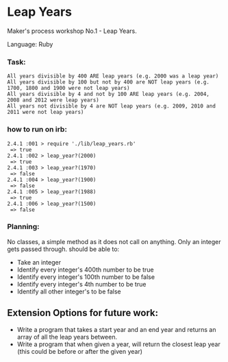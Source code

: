 # Leap Years
Maker's process workshop No.1 - Leap Years.

Language: Ruby 

### Task:
```
All years divisible by 400 ARE leap years (e.g. 2000 was a leap year)
All years divisible by 100 but not by 400 are NOT leap years (e.g. 1700, 1800 and 1900 were not leap years)
All years divisible by 4 and not by 100 ARE leap years (e.g. 2004, 2008 and 2012 were leap years)
All years not divisible by 4 are NOT leap years (e.g. 2009, 2010 and 2011 were not leap years)
```

### how to run on irb:
```
2.4.1 :001 > require './lib/leap_years.rb'
 => true
2.4.1 :002 > leap_year?(2000)
 => true
2.4.1 :003 > leap_year?(1970)
 => false
2.4.1 :004 > leap_year?(1900)
 => false
2.4.1 :005 > leap_year?(1988)
 => true
2.4.1 :006 > leap_year?(1500)
 => false
```

### Planning:
No classes, a simple method as it does not call on anything.
Only an integer gets passed through.
should be able to:
- Take an integer
- Identify every integer's 400th number to be true
- Identify every integer's 100th number to be false
- Identify every integer's 4th number to be true
- Identify all other integer's to be false

## Extension Options for future work:
- Write a program that takes a start year and an end year and returns an array of all the leap years between.
- Write a program that when given a year, will return the closest leap year (this could be before or after the given year)

